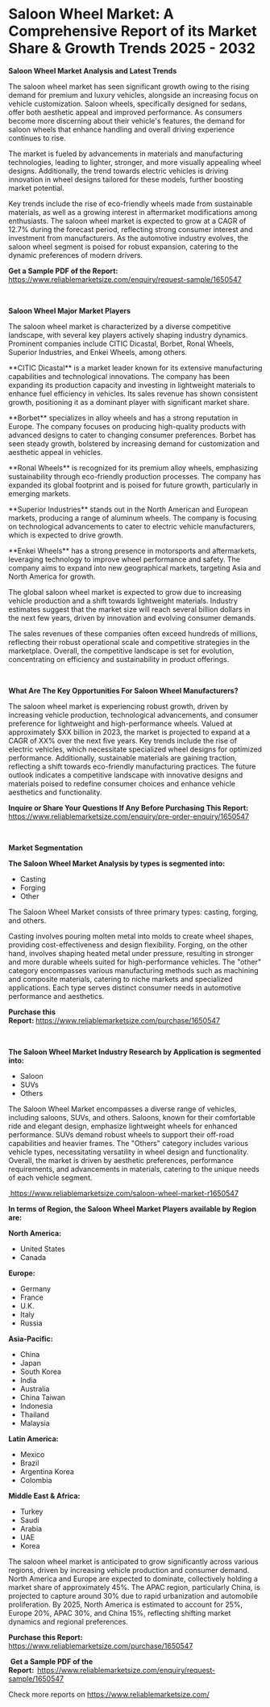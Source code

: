 <p><h1>Saloon Wheel Market: A Comprehensive Report of its Market Share & Growth Trends 2025 - 2032</h1></p><p><strong>Saloon Wheel Market Analysis and Latest Trends</strong></p>
<p><p>The saloon wheel market has seen significant growth owing to the rising demand for premium and luxury vehicles, alongside an increasing focus on vehicle customization. Saloon wheels, specifically designed for sedans, offer both aesthetic appeal and improved performance. As consumers become more discerning about their vehicle's features, the demand for saloon wheels that enhance handling and overall driving experience continues to rise.</p><p>The market is fueled by advancements in materials and manufacturing technologies, leading to lighter, stronger, and more visually appealing wheel designs. Additionally, the trend towards electric vehicles is driving innovation in wheel designs tailored for these models, further boosting market potential. </p><p>Key trends include the rise of eco-friendly wheels made from sustainable materials, as well as a growing interest in aftermarket modifications among enthusiasts. The saloon wheel market is expected to grow at a CAGR of 12.7% during the forecast period, reflecting strong consumer interest and investment from manufacturers. As the automotive industry evolves, the saloon wheel segment is poised for robust expansion, catering to the dynamic preferences of modern drivers.</p></p>
<p><strong>Get a Sample PDF of the Report:&nbsp;</strong> <a href="https://www.reliablemarketsize.com/enquiry/request-sample/1650547?utm_campaign=2445&utm_medium=2&utm_source=Github&utm_content=ia&utm_term=23032025&utm_id=saloon-wheel">https://www.reliablemarketsize.com/enquiry/request-sample/1650547</a></p>
<p>&nbsp;</p>
<p><strong>Saloon Wheel Major Market Players</strong></p>
<p><p>The saloon wheel market is characterized by a diverse competitive landscape, with several key players actively shaping industry dynamics. Prominent companies include CITIC Dicastal, Borbet, Ronal Wheels, Superior Industries, and Enkei Wheels, among others.</p><p>**CITIC Dicastal** is a market leader known for its extensive manufacturing capabilities and technological innovations. The company has been expanding its production capacity and investing in lightweight materials to enhance fuel efficiency in vehicles. Its sales revenue has shown consistent growth, positioning it as a dominant player with significant market share.</p><p>**Borbet** specializes in alloy wheels and has a strong reputation in Europe. The company focuses on producing high-quality products with advanced designs to cater to changing consumer preferences. Borbet has seen steady growth, bolstered by increasing demand for customization and aesthetic appeal in vehicles.</p><p>**Ronal Wheels** is recognized for its premium alloy wheels, emphasizing sustainability through eco-friendly production processes. The company has expanded its global footprint and is poised for future growth, particularly in emerging markets. </p><p>**Superior Industries** stands out in the North American and European markets, producing a range of aluminum wheels. The company is focusing on technological advancements to cater to electric vehicle manufacturers, which is expected to drive growth.</p><p>**Enkei Wheels** has a strong presence in motorsports and aftermarkets, leveraging technology to improve wheel performance and safety. The company aims to expand into new geographical markets, targeting Asia and North America for growth.</p><p>The global saloon wheel market is expected to grow due to increasing vehicle production and a shift towards lightweight materials. Industry estimates suggest that the market size will reach several billion dollars in the next few years, driven by innovation and evolving consumer demands. </p><p>The sales revenues of these companies often exceed hundreds of millions, reflecting their robust operational scale and competitive strategies in the marketplace. Overall, the competitive landscape is set for evolution, concentrating on efficiency and sustainability in product offerings.</p></p>
<p>&nbsp;</p>
<p><strong>What Are The Key Opportunities For Saloon Wheel Manufacturers?</strong></p>
<p><p>The saloon wheel market is experiencing robust growth, driven by increasing vehicle production, technological advancements, and consumer preference for lightweight and high-performance wheels. Valued at approximately $XX billion in 2023, the market is projected to expand at a CAGR of XX% over the next five years. Key trends include the rise of electric vehicles, which necessitate specialized wheel designs for optimized performance. Additionally, sustainable materials are gaining traction, reflecting a shift towards eco-friendly manufacturing practices. The future outlook indicates a competitive landscape with innovative designs and materials poised to redefine consumer choices and enhance vehicle aesthetics and functionality.</p></p>
<p><strong>Inquire or Share Your Questions If Any Before Purchasing This Report:</strong> <a href="https://www.reliablemarketsize.com/enquiry/pre-order-enquiry/1650547?utm_campaign=2445&utm_medium=2&utm_source=Github&utm_content=ia&utm_term=23032025&utm_id=saloon-wheel">https://www.reliablemarketsize.com/enquiry/pre-order-enquiry/1650547</a></p>
<p>&nbsp;</p>
<p><strong>Market Segmentation</strong></p>
<p><strong>The Saloon Wheel Market Analysis by types is segmented into:</strong></p>
<p><ul><li>Casting</li><li>Forging</li><li>Other</li></ul></p>
<p><p>The Saloon Wheel Market consists of three primary types: casting, forging, and others. </p><p>Casting involves pouring molten metal into molds to create wheel shapes, providing cost-effectiveness and design flexibility. Forging, on the other hand, involves shaping heated metal under pressure, resulting in stronger and more durable wheels suited for high-performance vehicles. The "other" category encompasses various manufacturing methods such as machining and composite materials, catering to niche markets and specialized applications. Each type serves distinct consumer needs in automotive performance and aesthetics.</p></p>
<p><strong>Purchase this Report:&nbsp;</strong><a href="https://www.reliablemarketsize.com/purchase/1650547?utm_campaign=2445&utm_medium=2&utm_source=Github&utm_content=ia&utm_term=23032025&utm_id=saloon-wheel">https://www.reliablemarketsize.com/purchase/1650547</a></p>
<p>&nbsp;</p>
<p><strong>The Saloon Wheel Market Industry Research by Application is segmented into:</strong></p>
<p><ul><li>Saloon</li><li>SUVs</li><li>Others</li></ul></p>
<p><p>The Saloon Wheel Market encompasses a diverse range of vehicles, including saloons, SUVs, and others. Saloons, known for their comfortable ride and elegant design, emphasize lightweight wheels for enhanced performance. SUVs demand robust wheels to support their off-road capabilities and heavier frames. The "Others" category includes various vehicle types, necessitating versatility in wheel design and functionality. Overall, the market is driven by aesthetic preferences, performance requirements, and advancements in materials, catering to the unique needs of each vehicle segment.</p></p>
<p><a href="https://www.reliablemarketsize.com/saloon-wheel-market-r1650547?utm_campaign=2445&utm_medium=2&utm_source=Github&utm_content=ia&utm_term=23032025&utm_id=saloon-wheel">&nbsp;https://www.reliablemarketsize.com/saloon-wheel-market-r1650547</a></p>
<p><strong>In terms of Region, the Saloon Wheel Market Players available by Region are:</strong></p>
<p>
    <p> <strong> North America: </strong>
        <ul>
            <li>United States</li>
            <li>Canada</li>
        </ul>
        </p> 
    <p> <strong> Europe: </strong>
        <ul>
            <li>Germany</li>
            <li>France</li>
            <li>U.K.</li>
            <li>Italy</li>
            <li>Russia</li>
        </ul>
        </p> 
    <p> <strong> Asia-Pacific: </strong>
        <ul>
            <li>China</li>
            <li>Japan</li>
            <li>South Korea</li>
            <li>India</li>
            <li>Australia</li>
            <li>China Taiwan</li>
            <li>Indonesia</li>
            <li>Thailand</li>
            <li>Malaysia</li>
        </ul>
        </p> 
    <p> <strong> Latin America: </strong>
        <ul>
            <li>Mexico</li>
            <li>Brazil</li>
            <li>Argentina Korea</li>
            <li>Colombia</li>
        </ul>
        </p> 
    <p> <strong> Middle East & Africa: </strong>
        <ul>
            <li>Turkey</li>
            <li>Saudi</li>
            <li>Arabia</li>
            <li>UAE</li>
            <li>Korea</li>
        </ul>
    </p>
    </p>
<p><p>The saloon wheel market is anticipated to grow significantly across various regions, driven by increasing vehicle production and consumer demand. North America and Europe are expected to dominate, collectively holding a market share of approximately 45%. The APAC region, particularly China, is projected to capture around 30% due to rapid urbanization and automobile proliferation. By 2025, North America is estimated to account for 25%, Europe 20%, APAC 30%, and China 15%, reflecting shifting market dynamics and regional preferences.</p></p>
<p><strong>Purchase this Report: </strong><a href="https://www.reliablemarketsize.com/purchase/1650547?utm_campaign=2445&utm_medium=2&utm_source=Github&utm_content=ia&utm_term=23032025&utm_id=saloon-wheel">https://www.reliablemarketsize.com/purchase/1650547</a></p>
<p>&nbsp;<strong>Get a Sample PDF of the Report:&nbsp;&nbsp;</strong><a href="https://www.reliablemarketsize.com/enquiry/request-sample/1650547?utm_campaign=2445&utm_medium=2&utm_source=Github&utm_content=ia&utm_term=23032025&utm_id=saloon-wheel">https://www.reliablemarketsize.com/enquiry/request-sample/1650547</a></p>
<p><strong></strong></p>
<p>Check more reports on <a href="https://www.reliablemarketsize.com/?utm_campaign=2445&utm_medium=2&utm_source=Github&utm_content=ia&utm_term=23032025&utm_id=saloon-wheel">https://www.reliablemarketsize.com/</a></p>